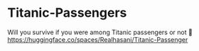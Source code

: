 # Titanic-Passengers
Will you survive if you were among Titanic passengers or not 🚢
https://huggingface.co/spaces/Realhasani/Titanic-Passenger
